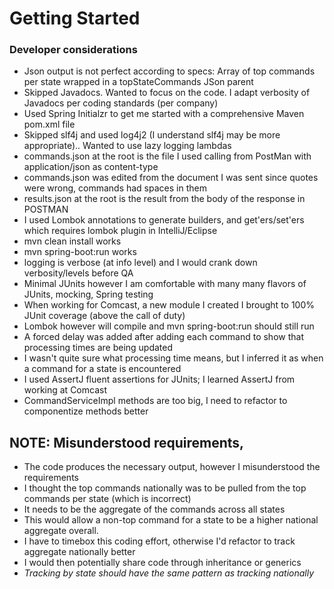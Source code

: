 # Getting Started

### Developer considerations
* Json output is not perfect according to specs: Array of top commands per state wrapped in a topStateCommands JSon parent
* Skipped Javadocs. Wanted to focus on the code. I adapt verbosity of Javadocs per coding standards (per company)
* Used Spring Initialzr to get me started with a comprehensive Maven pom.xml file
* Skipped slf4j and used log4j2 (I understand slf4j may be more appropriate).. Wanted to use lazy logging lambdas
* commands.json at the root is the file I used calling from PostMan with application/json as content-type
* commands.json was edited from the document I was sent since quotes were wrong, commands had spaces in them
* results.json at the root is the result from the body of the response in POSTMAN
* I used Lombok annotations to generate builders, and get'ers/set'ers which requires lombok plugin in IntelliJ/Eclipse
* mvn clean install works
* mvn spring-boot:run works
* logging is verbose (at info level) and I would crank down verbosity/levels before QA
* Minimal JUnits however I am comfortable with many many flavors of JUnits, mocking, Spring testing
* When working for Comcast, a new module I created I brought to 100% JUnit coverage (above the call of duty)
* Lombok however will compile and mvn spring-boot:run should still run
* A forced delay was added after adding each command to show that processing times are being updated
* I wasn't quite sure what processing time means, but I inferred it as when a command for a state is encountered
* I used AssertJ fluent assertions for JUnits; I learned AssertJ from working at Comcast
* CommandServiceImpl methods are too big, I need to refactor to componentize methods better

## NOTE: Misunderstood requirements, 
* The code produces the necessary output, however I misunderstood the requirements
* I thought the top commands nationally was to be pulled from the top commands per state (which is incorrect)
* It needs to be the aggregate of the commands across all states
* This would allow a non-top command for a state to be a higher national aggregate overall. 
* I have to timebox this coding effort, otherwise I'd refactor to track aggregate nationally better 
* I would then potentially share code through inheritance or generics
* _Tracking by state should have the same pattern as tracking nationally_
